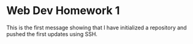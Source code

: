 # Web Dev Homework 1

This is the first message showing that I have initialized a repository and pushed the first updates using SSH.